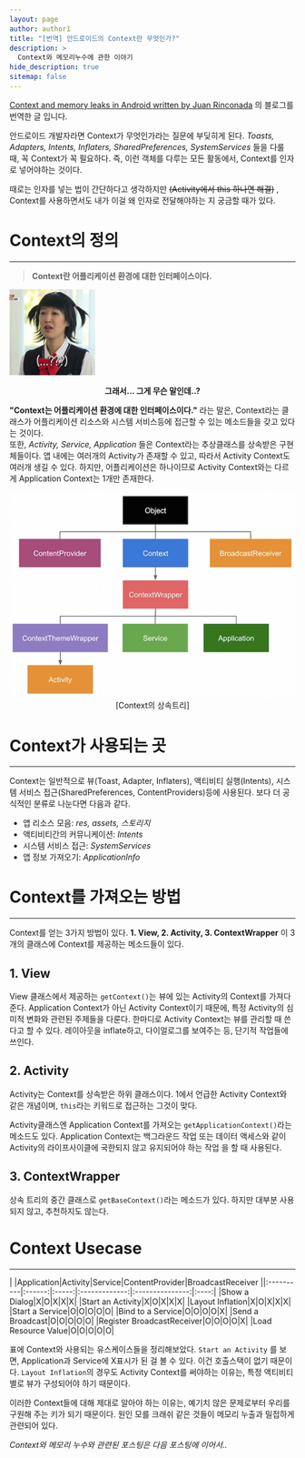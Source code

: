 ```yaml
---
layout: page
author: author1
title: "[번역] 안드로이드의 Context란 무엇인가?"
description: >
  Context와 메모리누수에 관한 이야기
hide_description: true
sitemap: false
---
```


[Context and memory leaks in Android written by Juan Rinconada](https://medium.com/swlh/context-and-memory-leaks-in-android-82a39ed33002) 의 블로그를 번역한 글 입니다.

안드로이드 개발자라면 Context가 무엇인가라는 질문에 부딪히게 된다. *Toasts, Adapters, Intents, Inflaters, SharedPreferences, SystemServices* 들을 다룰 때, 꼭 Context가 꼭 필요하다. 즉, 이런 객체를 다루는 모든 활동에서, Context를 인자로 넣어야하는 것이다.

때로는 인자를 넣는 법이 간단하다고 생각하지만 ~~(Activity에서 this 하나면 해결)~~ , Context를 사용하면서도 내가 이걸 왜 인자로 전달해야하는 지 궁금할 때가 있다.

# Context의 정의
---
> **Context란 어플리케이션 환경에 대한 인터페이스이다.**

<img src="/assets/img/meme/hongjinkyung_question_mark.jpg" class ="aligncenter" width="30%" height="30%">

**<center> 그래서... 그게 무슨 말인데..? </center>**

**"Context는 어플리케이션 환경에 대한 인터페이스이다."** 라는 말은, Context라는 클래스가 어플리케이션 리소스와 시스템 서비스등에 접근할 수 있는 메소드들을 갖고 있다는 것이다.  
또한, *Activity, Service, Application* 들은 Context라는 추상클래스를 상속받은 구현체들이다. 앱 내에는 여러개의 Activity가 존재할 수 있고, 따라서 Activity Context도 여러개 생길 수 있다. 하지만, 어플리케이션은 하나이므로 Activity Context와는 다르게 Application Context는 1개만 존재한다.

<img src="/assets/img/posts/dev004_01.jpg" class ="aligncenter">
<center>[Context의 상속트리]</center>

# Context가 사용되는 곳
---
Context는 일반적으로 뷰(Toast, Adapter, Inflaters), 액티비티 실행(Intents), 시스템 서비스 접근(SharedPreferences, ContentProviders)등에 사용된다. 보다 더 공식적인 분류로 나눈다면 다음과 같다.

- 앱 리소스 모음: *res, assets, 스토리지*
- 액티비티간의 커뮤니케이션: *Intents*
- 시스템 서비스 접근: *SystemServices*
- 앱 정보 가져오기: *ApplicationInfo*

# Context를 가져오는 방법
---
Context를 얻는 3가지 방법이 있다.
**1. View, 2. Activity, 3. ContextWrapper**
이 3개의 클래스에 Context를 제공하는 메소드들이 있다.

## 1. View
View 클래스에서 제공하는 `getContext()`는 뷰에 있는 Activity의 Context를 가져다준다. Application Context가 아닌 Activity Context이기 때문에, 특정 Activity의 심미적 변화와 관련된 주제들을 다룬다. 한마디로 Activity Context는 뷰를 관리할 때 쓴다고 할 수 있다. 레이아웃을 inflate하고, 다이얼로그를 보여주는 등, 단기적 작업들에 쓰인다.

## 2. Activity
Activity는 Context를 상속받은 하위 클래스이다. 1에서 언급한 Activity Context와 같은 개념이며, `this`라는 키워드로 접근하는 그것이 맞다.

Activity클래스엔 Application Context를 가져오는 `getApplicationContext()`라는 메소드도 있다. Application Context는 백그라운드 작업 또는 데이터 액세스와 같이 Activity의 라이프사이클에 국한되지 않고 유지되어야 하는 작업 을 할 때 사용된다.

## 3. ContextWrapper
상속 트리의 중간 클래스로 `getBaseContext()`라는 메소드가 있다. 하지만 대부분 사용되지 않고, 추천하지도 않는다.

# Context Usecase
---

|   |Application|Activity|Service|ContentProvider|BroadcastReceiver
||:----------|:------:|:-----:|:-------------:|:---------------:|:----:|
|Show a Dialog|X|O|X|X|X|
|Start an Activity|X|O|X|X|X|
|Layout Inflation|X|O|X|X|X|
|Start a Service|O|O|O|O|O|
|Bind to a Service|O|O|O|O|X|
|Send a Broadcast|O|O|O|O|O|
|Register BroadcastReceiver|O|O|O|O|X|
|Load Resource Value|O|O|O|O|O|

표에 Context와 사용되는 유스케이스들을 정리해보았다. `Start an Activity` 를 보면, Application과 Service에 X표시가 된 걸 볼 수 있다. 이건 호출스택이 없기 때문이다. `Layout Inflation`의 경우도 Activity Context를 써야하는 이유는, 특정 액티비티별로 뷰가 구성되어야 하기 때문이다.

이러한 Context들에 대해 제대로 알아야 하는 이유는, 예기치 않은 문제로부터 우리를 구원해 주는 키가 되기 때문이다. 원인 모를 크래쉬 같은 것들이 메모리 누출과 밀접하게 관련되어 있다.  

*Context와 메모리 누수와 관련된 포스팅은 다음 포스팅에 이어서..*